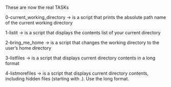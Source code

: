These are now the real TASKs

0-current_working_directory -> is a script that prints the absolute path name of the current working directory

1-listit -> is a script that displays the contents list of your current directory

2-bring_me_home -> is a script that changes the working directory to the user’s home directory

3-listfiles -> is a script that displays current directory contents in a long format

4-listmorefiles -> is a script that displays current directory contents, including hidden files (starting with .). Use the long format.
